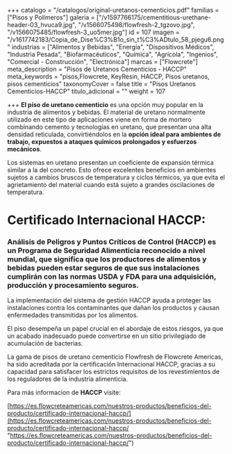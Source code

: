 +++
catalogo = "/catalogos/original-uretanos-cementicios.pdf"
familias = ["Pisos y Polímeros"]
galeria = ["/v1597766175/cementitious-urethane-header-03_hvuca9.jpg", "/v1566075498/flowfresh-2_tgzovo.jpg", "/v1566075485/flowfresh-3_uo5mer.jpg"]
id = 107
imagen = "/v1617742183/Copia_de_Dise%C3%B1o_sin_t%C3%ADtulo_58_pjegu6.png"
industrias = ["Alimentos y Bebidas", "Energía", "Dispositivos Médicos", "Industria Pesada", "Biofarmacéuticos", "Química", "Agrícola", "Ingenios", "Comercial - Construcción", "Electrónica"]
marcas = ["Flowcrete"]
meta_description = "Pisos de Uretanos Cementicios - HACCP"
meta_keywords = "pisos,Flowcrete, KeyResin, HACCP, Pisos uretanos, pisos cementicios"
taxonomyCover = false
title = "Pisos Uretanos Cementicios-HACCP"
titulo_adicional = ""
weight = 107

+++
**El piso de uretano cementicio** es una opción muy popular en la industria de alimentos y bebidas. El material de uretano normalmente utilizado en este tipo de aplicaciones viene en forma de mortero combinando cemento y tecnologías en uretano, que presentan una alta densidad reticulada, convirtiéndolos en la **opción ideal para ambientes de trabajo, expuestos a ataques químicos prolongados y esfuerzos mecánicos**.

Los sistemas en uretano presentan un coeficiente de expansión térmica similar a la del concreto. Esto ofrece excelentes beneficios en ambientes sujetos a cambios bruscos de temperatura y ciclos térmicos, ya que evita el agrietamiento del material cuando está sujeto a grandes oscilaciones de temperatura.

# Certificado Internacional HACCP:

### Análisis de Peligros y Puntos Críticos de Control (HACCP) es un Programa de Seguridad Alimenticia reconocido a nivel mundial, que significa que los productores de alimentos y bebidas pueden estar seguros de que sus instalaciones cumplirán con las normas USDA y FDA para una adquisición, producción y procesamiento seguros.

La implementación del sistema de gestión HACCP ayuda a proteger las instalaciones contra los contaminantes que dañan los productos y causan enfermedades transmitidas por los alimentos.

El piso desempeña un papel crucial en el abordaje de estos riesgos, ya que un acabado inadecuado puede convertirse en un sitio privilegiado de acumulación de bacterias.

La gama de pisos de uretano cementicio Flowfresh de Flowcrete Americas, ha sido acreditada por la certificación Internacional HACCP, gracias a su capacidad para satisfacer los estrictos requisitos de los revestimientos de los reguladores de la industria alimenticia.

Para más informacion de **HACCP** visite:

[https://es.flowcreteamericas.com/nuestros-productos/beneficios-del-producto/certificado-internacional-haccp/](https://es.flowcreteamericas.com/nuestros-productos/beneficios-del-producto/certificado-internacional-haccp/ "https://es.flowcreteamericas.com/nuestros-productos/beneficios-del-producto/certificado-internacional-haccp/")